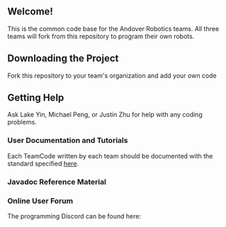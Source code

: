 ## Welcome!
This is the common code base for the Andover Robotics teams. All three teams will fork from this repository to program their own robots.
## Downloading the Project
Fork this repository to your team's organization and add your own code

## Getting Help
Ask Lake Yin, Michael Peng, or Justin Zhu for help with any coding problems.

### User Documentation and Tutorials
Each TeamCode written by each team should be documented with the standard specified [here](documentation.md).

### Javadoc Reference Material

### Online User Forum
The programming Discord can be found here:
